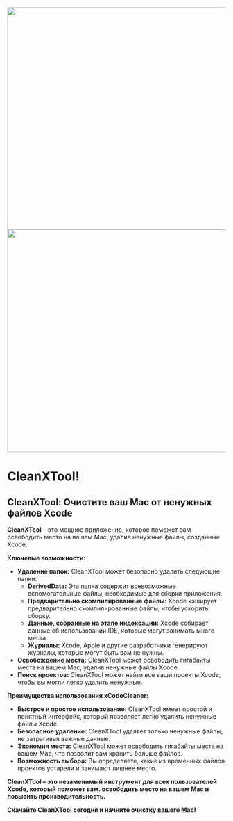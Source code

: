 
<div style="text-align: center;">
    <img src="https://github.com/umartynenko/CleanXTool/assets/99603403/ba702ab9-22f9-4f41-896c-a3ea4916f995" width="512" height="512" style="display: block; margin-left: auto; margin-right: auto;">
</div>


<img src="https://github.com/umartynenko/CleanXTool/assets/99603403/ba702ab9-22f9-4f41-896c-a3ea4916f995" width="512" height="512" style="display: block; margin-left: auto; margin-right: auto; text-align: center;">


# CleanXTool!




## CleanXTool: Очистите ваш Mac от ненужных файлов Xcode

**CleanXTool** – это мощное приложение, которое поможет вам освободить место на вашем Mac, удалив ненужные файлы, созданные Xcode. 

**Ключевые возможности:**

* **Удаление папок:** CleanXTool может безопасно удалить следующие папки:
    * **DerivedData:** Эта папка содержит всевозможные вспомогательные файлы, необходимые для сборки приложения. 
    * **Предварительно скомпилированные файлы:** Xcode кэширует предварительно скомпилированные файлы, чтобы ускорить сборку. 
    * **Данные, собранные на этапе индексации:** Xcode собирает данные об использовании IDE, которые могут занимать много места.
    * **Журналы:** Xcode, Apple и другие разработчики генерируют журналы, которые могут быть вам не нужны.
* **Освобождение места:** CleanXTool может освободить гигабайты места на вашем Mac, удалив ненужные файлы Xcode.
* **Поиск проектов:** CleanXTool может найти все ваши проекты Xcode, чтобы вы могли легко удалить ненужные.

**Преимущества использования xCodeCleaner:**

* **Быстрое и простое использование:** CleanXTool имеет простой и понятный интерфейс, который позволяет легко удалить ненужные файлы Xcode.
* **Безопасное удаление:** CleanXTool  удаляет только ненужные файлы, не затрагивая важные данные.
* **Экономия места:** CleanXTool может освободить гигабайты места на вашем Mac, что позволит вам хранить больше файлов.
* **Возможность выбора:** Вы определяете, какие из временных файлов проектов устарели и занимают лишнее место.


**CleanXTool – это незаменимый инструмент для всех пользователей Xcode, который поможет вам. освободить место на вашем Mac и повысить производительность.**

**Скачайте CleanXTool сегодня и начните очистку вашего Mac!**
